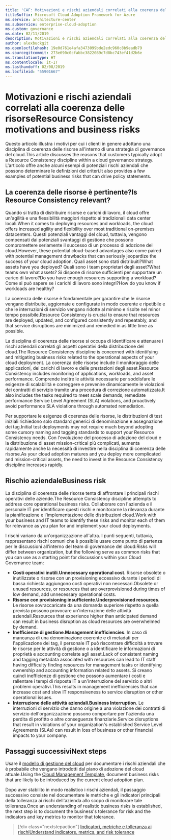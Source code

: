 ```yaml
---
title: 'CAF: Motivazioni e rischi aziendali correlati alla coerenza delle risorse'
titleSuffix: Microsoft Cloud Adoption Framework for Azure
ms.service: architecture-center
ms.subservice: enterprise-cloud-adoption
ms.custom: governance
ms.date: 02/11/2019
description: Motivazioni e rischi aziendali correlati alla coerenza delle risorse
author: alexbuckgit
ms.openlocfilehash: 19e0d761e4afa3473099bde2edc960c8b9eadb79
ms.sourcegitcommit: 273e690c0cfabbc3822089c7d8bc743ef41d2b6e
ms.translationtype: HT
ms.contentlocale: it-IT
ms.lasthandoff: 02/08/2019
ms.locfileid: "55901667"
---
```

# <a name="resource-consistency-motivations-and-business-risks"></a><span data-ttu-id="42b5d-103">Motivazioni e rischi aziendali correlati alla coerenza delle risorse</span><span class="sxs-lookup"><span data-stu-id="42b5d-103">Resource Consistency motivations and business risks</span></span>

<span data-ttu-id="42b5d-104">Questo articolo illustra i motivi per cui i clienti in genere adottano una disciplina di coerenza delle risorse all'interno di una strategia di governance del cloud.</span><span class="sxs-lookup"><span data-stu-id="42b5d-104">This article discusses the reasons that customers typically adopt a Resource Consistency discipline within a cloud governance strategy.</span></span> <span data-ttu-id="42b5d-105">L'articolo offre anche alcuni esempi di potenziali rischi aziendali che possono determinare le definizioni dei criteri.</span><span class="sxs-lookup"><span data-stu-id="42b5d-105">It also provides a few examples of potential business risks that can drive policy statements.</span></span>

<!-- markdownlint-disable MD026 -->

## <a name="is-resource-consistency-relevant"></a><span data-ttu-id="42b5d-106">La coerenza delle risorse è pertinente?</span><span class="sxs-lookup"><span data-stu-id="42b5d-106">Is Resource Consistency relevant?</span></span>

<span data-ttu-id="42b5d-107">Quando si tratta di distribuire risorse e carichi di lavoro, il cloud offre un'agilità e una flessibilità maggiori rispetto ai tradizionali data center locali.</span><span class="sxs-lookup"><span data-stu-id="42b5d-107">When it comes to deploying resources and workloads, the cloud offers increased agility and flexibility over most traditional on-premises datacenters.</span></span> <span data-ttu-id="42b5d-108">Questi potenziali vantaggi del cloud, tuttavia, vengono compensati dai potenziali svantaggi di gestione che possono compromettere seriamente il successo di un processo di adozione del cloud.</span><span class="sxs-lookup"><span data-stu-id="42b5d-108">However, these potential cloud-based advantages also come paired with potential management drawbacks that can seriously jeopardize the success of your cloud adoption.</span></span> <span data-ttu-id="42b5d-109">Quali asset sono stati distribuiti?</span><span class="sxs-lookup"><span data-stu-id="42b5d-109">What assets have you deployed?</span></span> <span data-ttu-id="42b5d-110">Quali sono i team proprietari degli asset?</span><span class="sxs-lookup"><span data-stu-id="42b5d-110">What teams own what assets?</span></span> <span data-ttu-id="42b5d-111">Si dispone di risorse sufficienti per supportare un carico di lavoro?</span><span class="sxs-lookup"><span data-stu-id="42b5d-111">Do you have enough resources supporting a workload?</span></span> <span data-ttu-id="42b5d-112">Come si può sapere se i carichi di lavoro sono integri?</span><span class="sxs-lookup"><span data-stu-id="42b5d-112">How do you know if workloads are healthy?</span></span>

<span data-ttu-id="42b5d-113">La coerenza delle risorse è fondamentale per garantire che le risorse vengano distribuite, aggiornate e configurate in modo coerente e ripetibile e che le interruzioni di servizio vengano ridotte al minimo e risolte nel minor tempo possibile.</span><span class="sxs-lookup"><span data-stu-id="42b5d-113">Resource Consistency is crucial to ensure that resources are deployed, updated, and configured consistently and repeatably, and that service disruptions are minimized and remedied in as little time as possible.</span></span>

<span data-ttu-id="42b5d-114">La disciplina di coerenza delle risorse si occupa di identificare e attenuare i rischi aziendali correlati gli aspetti operativi della distribuzione del cloud.</span><span class="sxs-lookup"><span data-stu-id="42b5d-114">The Resource Consistency discipline is concerned with identifying and mitigating business risks related to the operational aspects of your cloud deployment.</span></span> <span data-ttu-id="42b5d-115">La coerenza delle risorse include il monitoraggio delle applicazioni, dei carichi di lavoro e delle prestazioni degli asset.</span><span class="sxs-lookup"><span data-stu-id="42b5d-115">Resource Consistency includes monitoring of applications, workloads, and asset performance.</span></span> <span data-ttu-id="42b5d-116">Comprende inoltre le attività necessarie per soddisfare le esigenze di scalabilità e correggere e prevenire dinamicamente le violazioni dei contratti di servizio tramite una procedura di correzione automatizzata.</span><span class="sxs-lookup"><span data-stu-id="42b5d-116">It also includes the tasks required to meet scale demands, remediate performance Service Level Agreement (SLA) violations, and proactively avoid performance SLA violations through automated remediation.</span></span>

<span data-ttu-id="42b5d-117">Per supportare le esigenze di coerenza delle risorse, le distribuzioni di test iniziali richiedono solo standard generici di denominazione e assegnazione dei tag.</span><span class="sxs-lookup"><span data-stu-id="42b5d-117">Initial test deployments may not require much beyond adopting some cursory naming and tagging standards to support your Resource Consistency needs.</span></span> <span data-ttu-id="42b5d-118">Con l'evoluzione del processo di adozione del cloud e la distribuzione di asset mission-critical più complicati, aumenta rapidamente anche la necessità di investire nella disciplina di coerenza delle risorse.</span><span class="sxs-lookup"><span data-stu-id="42b5d-118">As your cloud adoption matures and you deploy more complicated and mission-critical assets, the need to invest in the Resource Consistency discipline increases rapidly.</span></span>

## <a name="business-risk"></a><span data-ttu-id="42b5d-119">Rischio aziendale</span><span class="sxs-lookup"><span data-stu-id="42b5d-119">Business risk</span></span>

<span data-ttu-id="42b5d-120">La disciplina di coerenza delle risorse tenta di affrontare i principali rischi operativi delle aziende.</span><span class="sxs-lookup"><span data-stu-id="42b5d-120">The Resource Consistency discipline attempts to address core operational business risks.</span></span> <span data-ttu-id="42b5d-121">Collaborare con l'azienda e il personale IT per identificare questi rischi e monitorarne la rilevanza durante la pianificazione e l'implementazione delle distribuzioni cloud.</span><span class="sxs-lookup"><span data-stu-id="42b5d-121">Work with your business and IT teams to identify these risks and monitor each of them for relevance as you plan for and implement your cloud deployments.</span></span>

<span data-ttu-id="42b5d-122">I rischi variano da un'organizzazione all'altra. I punti seguenti, tuttavia, rappresentano rischi comuni che è possibile usare come punto di partenza per le discussioni all'interno del team di governance del cloud:</span><span class="sxs-lookup"><span data-stu-id="42b5d-122">Risks will differ between organization, but the following serve as common risks that you can use as a starting point for discussions within your Cloud Governance team:</span></span>

- <span data-ttu-id="42b5d-123">**Costi operativi inutili**.</span><span class="sxs-lookup"><span data-stu-id="42b5d-123">**Unnecessary operational cost**.</span></span> <span data-ttu-id="42b5d-124">Risorse obsolete o inutilizzate o risorse con un provisioning eccessivo durante i periodi di bassa richiesta aggiungono costi operativi non necessari.</span><span class="sxs-lookup"><span data-stu-id="42b5d-124">Obsolete or unused resources, or resources that are overprovisioned during times of low demand, add unnecessary operational costs.</span></span>
- <span data-ttu-id="42b5d-125">**Risorse con provisioning insufficiente**.</span><span class="sxs-lookup"><span data-stu-id="42b5d-125">**Underprovisioned resources**.</span></span> <span data-ttu-id="42b5d-126">Le risorse sovraccaricate da una domanda superiore rispetto a quella prevista possono provocare un'interruzione delle attività aziendali.</span><span class="sxs-lookup"><span data-stu-id="42b5d-126">Resources that experience higher than anticipated demand can result in business disruption as cloud resources are overwhelmed by demand.</span></span>
- <span data-ttu-id="42b5d-127">**Inefficienze di gestione**.</span><span class="sxs-lookup"><span data-stu-id="42b5d-127">**Management inefficiencies**.</span></span> <span data-ttu-id="42b5d-128">In caso di mancanza di una denominazione coerente e di metadati per l'applicazione dei tag, il personale IT può riscontrare difficoltà a trovare le risorse per le attività di gestione o a identificare le informazioni di proprietà e accounting correlate agli asset.</span><span class="sxs-lookup"><span data-stu-id="42b5d-128">Lack of consistent naming and tagging metadata associated with resources can lead to IT staff having difficulty finding resources for management tasks or identifying ownership and accounting information related to assets.</span></span> <span data-ttu-id="42b5d-129">Si creano quindi inefficienze di gestione che possono aumentare i costi e rallentare i tempi di risposta IT a un'interruzione del servizio o altri problemi operativi.</span><span class="sxs-lookup"><span data-stu-id="42b5d-129">This results in management inefficiencies that can increase cost and slow IT responsiveness to service disruption or other operational issues.</span></span>
- <span data-ttu-id="42b5d-130">**Interruzione delle attività aziendali**.</span><span class="sxs-lookup"><span data-stu-id="42b5d-130">**Business Interruption**.</span></span> <span data-ttu-id="42b5d-131">Le interruzioni di servizio che danno origine a una violazione dei contratti di servizio dell'organizzazione possono comportare per l'azienda una perdita di profitto o altre conseguenze finanziarie.</span><span class="sxs-lookup"><span data-stu-id="42b5d-131">Service disruptions that result in violations of your organization's established Service Level Agreements (SLAs) can result in loss of business or other financial impacts to your company.</span></span>

## <a name="next-steps"></a><span data-ttu-id="42b5d-132">Passaggi successivi</span><span class="sxs-lookup"><span data-stu-id="42b5d-132">Next steps</span></span>

<span data-ttu-id="42b5d-133">Usare il [modello di gestione del cloud](./template.md) per documentare i rischi aziendali che è probabile che vengano introdotti dal piano di adozione del cloud attuale.</span><span class="sxs-lookup"><span data-stu-id="42b5d-133">Using the [Cloud Management Template](./template.md), document business risks that are likely to be introduced by the current cloud adoption plan.</span></span>

<span data-ttu-id="42b5d-134">Dopo aver stabilito in modo realistico i rischi aziendali, il passaggio successivo consiste nel documentare le metriche e gli indicatori principali della tolleranza ai rischi dell'azienda allo scopo di monitorare tale tolleranza.</span><span class="sxs-lookup"><span data-stu-id="42b5d-134">Once an understanding of realistic business risks is established, the next step is to document the business's tolerance for risk and the indicators and key metrics to monitor that tolerance.</span></span>

> [!div class="nextstepaction"]
> [<span data-ttu-id="42b5d-135">Indicatori, metriche e tolleranza ai rischi</span><span class="sxs-lookup"><span data-stu-id="42b5d-135">Understand indicators, metrics, and risk tolerance</span></span>](./metrics-tolerance.md)
